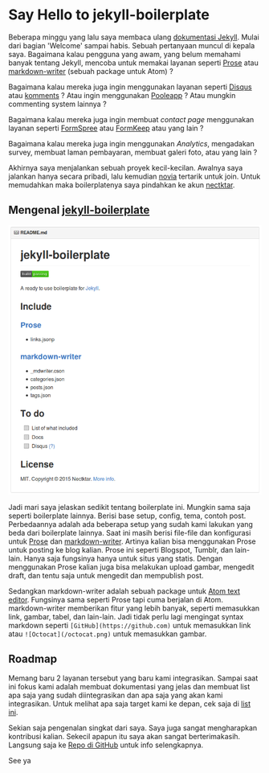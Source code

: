# Say Hello to jekyll-boilerplate

Beberapa minggu yang lalu saya membaca ulang [dokumentasi Jekyll](http://jekyllrb.com). Mulai dari bagian 'Welcome' sampai habis. Sebuah pertanyaan muncul di kepala saya. Bagaimana kalau pengguna yang awam, yang belum memahami banyak tentang Jekyll, mencoba untuk memakai layanan seperti [Prose](http://prose.io) atau [markdown-writer](http://github.com/zhuochun/md-writer) (sebuah package untuk Atom) ?

Bagaimana kalau mereka juga ingin menggunakan layanan seperti [Disqus](http://disqus.com) atau [komments](http://komments.net) ? Atau ingin menggunakan [Pooleapp](http://pooleapp.com) ? Atau mungkin commenting system lainnya ?

Bagaimana kalau mereka juga ingin membuat *contact page* menggunakan layanan seperti [FormSpree](http://formspree.io/) atau [FormKeep](http://formkeep.com/) atau yang lain ?

Bagaimana kalau mereka juga ingin menggunakan *Analytics*, mengadakan survey, membuat laman pembayaran, membuat galeri foto, atau yang lain ?

Akhirnya saya menjalankan sebuah proyek kecil-kecilan. Awalnya saya jalankan hanya secara pribadi, lalu kemudian [novia](http://github.com/noviandiani) tertarik untuk join. Untuk memudahkan maka boilerplatenya saya pindahkan ke akun [nectktar](http://github.com/nectktar).

## Mengenal [jekyll-boilerplate](http://github.com/nectktar/jekyll-boilerplate)

![jekyll-boilerplate](/assets/post-img/jekyll-boilerplate.png)

Jadi mari saya jelaskan sedikit tentang boilerplate ini. Mungkin sama saja seperti boilerplate lainnya. Berisi base setup, config, tema, contoh post. Perbedaannya adalah ada beberapa setup yang sudah kami lakukan yang beda dari boilerplate lainnya. Saat ini masih berisi file-file dan konfigurasi untuk [Prose](http://prose.io) dan [markdown-writer](http://github.com/zhuochun/md-writer). Artinya kalian bisa menggunakan Prose untuk posting ke blog kalian. Prose ini seperti Blogspot, Tumblr, dan lain-lain. Hanya saja fungsinya hanya untuk situs yang statis. Dengan menggunakan Prose kalian juga bisa melakukan upload gambar, mengedit draft, dan tentu saja untuk mengedit dan mempublish post.

Sedangkan markdown-writer adalah sebuah package untuk [Atom text editor](http://atom.io). Fungsinya sama seperti Prose tapi cuma berjalan di Atom. markdown-writer memberikan fitur yang lebih banyak, seperti memasukkan link, gambar, tabel, dan lain-lain. Jadi tidak perlu lagi mengingat syntax markdown seperti `[GitHub](https://github.com)` untuk memasukkan link atau `![Octocat](/octocat.png)` untuk memasukkan gambar.

## Roadmap

Memang baru 2 layanan tersebut yang baru kami integrasikan. Sampai saat ini fokus kami adalah membuat dokumentasi yang jelas dan membuat list apa saja yang sudah diintegrasikan dan apa saja yang akan kami integrasikan. Untuk melihat apa saja target kami ke depan, cek saja di [list ini](https://github.com/nectktar/jekyll-boilerplate#to-do).

Sekian saja pengenalan singkat dari saya. Saya juga sangat mengharapkan kontribusi kalian. Sekecil apapun itu saya akan sangat berterimakasih. Langsung saja ke [Repo di GitHub](https://github.com/nectktar/jekyll-boilerplate) untuk info selengkapnya.

See ya
